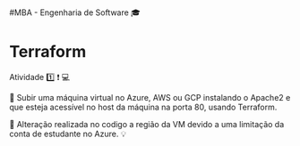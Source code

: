 #MBA - Engenharia de Software :mortar_board:

# Terraform


Atividade :one: :exclamation: :computer:


:pushpin: Subir uma máquina virtual no Azure, AWS ou GCP instalando o Apache2 e que esteja acessível no host da máquina na porta 80, usando Terraform. 

:pushpin: Alteração realizada no codigo a região da VM devido a uma limitação da conta de estudante no Azure. :bulb:
